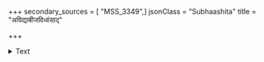 +++
secondary_sources = [ "MSS_3349",]
jsonClass = "Subhaashita"
title = "अविद्याबीजविध्वंसाद्"

+++

<details><summary>Text</summary>

अविद्याबीजविध्वंसाद् अयमार्षेण चक्षुषा।  
कालौ भूतभविष्यन्तौ वर्तमानमवीविशत्॥
</details>
